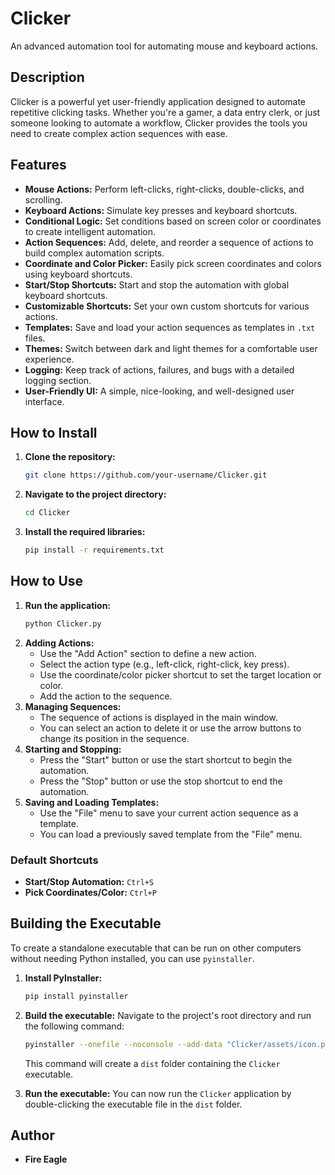 # Clicker

An advanced automation tool for automating mouse and keyboard actions.

## Description

Clicker is a powerful yet user-friendly application designed to automate repetitive clicking tasks. Whether you're a gamer, a data entry clerk, or just someone looking to automate a workflow, Clicker provides the tools you need to create complex action sequences with ease.

## Features

*   **Mouse Actions:** Perform left-clicks, right-clicks, double-clicks, and scrolling.
*   **Keyboard Actions:** Simulate key presses and keyboard shortcuts.
*   **Conditional Logic:** Set conditions based on screen color or coordinates to create intelligent automation.
*   **Action Sequences:** Add, delete, and reorder a sequence of actions to build complex automation scripts.
*   **Coordinate and Color Picker:** Easily pick screen coordinates and colors using keyboard shortcuts.
*   **Start/Stop Shortcuts:** Start and stop the automation with global keyboard shortcuts.
*   **Customizable Shortcuts:** Set your own custom shortcuts for various actions.
*   **Templates:** Save and load your action sequences as templates in `.txt` files.
*   **Themes:** Switch between dark and light themes for a comfortable user experience.
*   **Logging:** Keep track of actions, failures, and bugs with a detailed logging section.
*   **User-Friendly UI:** A simple, nice-looking, and well-designed user interface.

## How to Install

1.  **Clone the repository:**
    ```bash
    git clone https://github.com/your-username/Clicker.git
    ```
2.  **Navigate to the project directory:**
    ```bash
    cd Clicker
    ```
3.  **Install the required libraries:**
    ```bash
    pip install -r requirements.txt
    ```

## How to Use

1.  **Run the application:**
    ```bash
    python Clicker.py
    ```
2.  **Adding Actions:**
    *   Use the "Add Action" section to define a new action.
    *   Select the action type (e.g., left-click, right-click, key press).
    *   Use the coordinate/color picker shortcut to set the target location or color.
    *   Add the action to the sequence.
3.  **Managing Sequences:**
    *   The sequence of actions is displayed in the main window.
    *   You can select an action to delete it or use the arrow buttons to change its position in the sequence.
4.  **Starting and Stopping:**
    *   Press the "Start" button or use the start shortcut to begin the automation.
    *   Press the "Stop" button or use the stop shortcut to end the automation.
5.  **Saving and Loading Templates:**
    *   Use the "File" menu to save your current action sequence as a template.
    *   You can load a previously saved template from the "File" menu.

### Default Shortcuts

*   **Start/Stop Automation:** `Ctrl+S`
*   **Pick Coordinates/Color:** `Ctrl+P`

## Building the Executable

To create a standalone executable that can be run on other computers without needing Python installed, you can use `pyinstaller`.

1.  **Install PyInstaller:**
    ```bash
    pip install pyinstaller
    ```
2.  **Build the executable:**
    Navigate to the project's root directory and run the following command:
    ```bash
    pyinstaller --onefile --noconsole --add-data "Clicker/assets/icon.png:assets" Clicker/Clicker.py
    ```
    This command will create a `dist` folder containing the `Clicker` executable.

3.  **Run the executable:**
    You can now run the `Clicker` application by double-clicking the executable file in the `dist` folder.

## Author

*   **Fire Eagle**